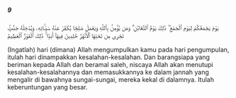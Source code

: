 ##### 9

<span class="ayah">يَوْمَ يَجْمَعُكُمْ لِيَوْمِ ٱلْجَمْعِ ۖ ذَٰلِكَ يَوْمُ ٱلتَّغَابُنِ ۗ وَمَن يُؤْمِنۢ بِٱللَّهِ وَيَعْمَلْ صَٰلِحًۭا يُكَفِّرْ عَنْهُ سَيِّـَٔاتِهِۦ وَيُدْخِلْهُ جَنَّٰتٍۢ تَجْرِى مِن تَحْتِهَا ٱلْأَنْهَٰرُ خَٰلِدِينَ فِيهَآ أَبَدًۭا ۚ ذَٰلِكَ ٱلْفَوْزُ ٱلْعَظِيمُ</span>

<span class="ayah_translation">(Ingatlah) hari (dimana) Allah mengumpulkan kamu pada hari pengumpulan, itulah hari dinampakkan kesalahan-kesalahan. Dan barangsiapa yang beriman kepada Allah dan beramal saleh, niscaya Allah akan menutupi kesalahan-kesalahannya dan memasukkannya ke dalam jannah yang mengalir di bawahnya sungai-sungai, mereka kekal di dalamnya. Itulah keberuntungan yang besar.</span>
